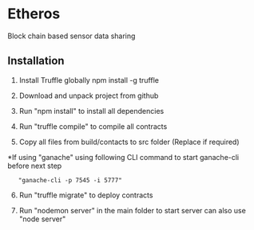 # Etheros
Block chain based sensor data sharing

## Installation

1. Install Truffle globally
    npm install -g truffle

2. Download and unpack project from github

3. Run "npm install" to install all dependencies

4. Run "truffle compile" to compile all contracts

5. Copy all files from build/contacts to src folder (Replace if required)

*If using "ganache" using following CLI command to start ganache-cli before next step

       "ganache-cli -p 7545 -i 5777"

6. Run "truffle migrate" to deploy contracts

7. Run "nodemon server" in the main folder to start server
    can also use "node server"
